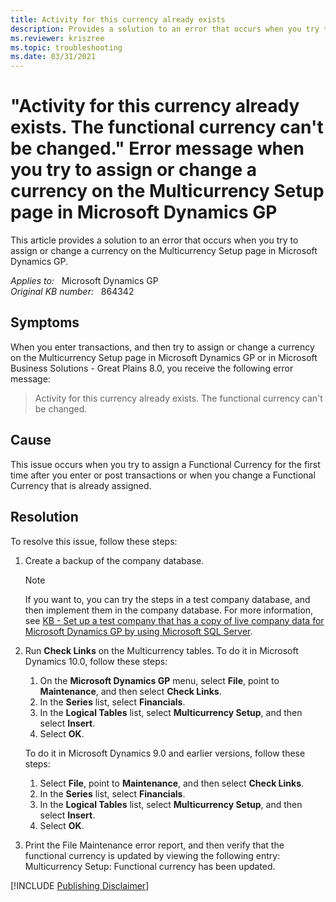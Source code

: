 ```yaml
---
title: Activity for this currency already exists
description: Provides a solution to an error that occurs when you try to assign or change a currency on the Multicurrency Setup page in Microsoft Dynamics GP.
ms.reviewer: kriszree
ms.topic: troubleshooting
ms.date: 03/31/2021
---
```

# "Activity for this currency already exists. The functional currency can't be changed." Error message when you try to assign or change a currency on the Multicurrency Setup page in Microsoft Dynamics GP

This article provides a solution to an error that occurs when you try to assign or change a currency on the Multicurrency Setup page in Microsoft Dynamics GP.

_Applies to:_ &nbsp; Microsoft Dynamics GP  
_Original KB number:_ &nbsp; 864342

## Symptoms

When you enter transactions, and then try to assign or change a currency on the Multicurrency Setup page in Microsoft Dynamics GP or in Microsoft Business Solutions - Great Plains 8.0, you receive the following error message:
> Activity for this currency already exists. The functional currency can't be changed.

## Cause

This issue occurs when you try to assign a Functional Currency for the first time after you enter or post transactions or when you change a Functional Currency that is already assigned.

## Resolution

To resolve this issue, follow these steps:

1. Create a backup of the company database.

    > [!NOTE]
    > If you want to, you can try the steps in a test company database, and then implement them in the company database. For more information, see [KB - Set up a test company that has a copy of live company data for Microsoft Dynamics GP by using Microsoft SQL Server](https://support.microsoft.com/help/871973).

2. Run **Check Links** on the Multicurrency tables. To do it in Microsoft Dynamics 10.0, follow these steps:

    1. On the **Microsoft Dynamics GP** menu, select **File**, point to **Maintenance**, and then select **Check Links**.
    1. In the **Series** list, select **Financials**.
    1. In the **Logical Tables** list, select **Multicurrency Setup**, and then select **Insert**.
    1. Select **OK**.

    To do it in Microsoft Dynamics 9.0 and earlier versions, follow these steps:

    1. Select **File**, point to **Maintenance**, and then select **Check Links**.
    1. In the **Series** list, select **Financials**.
    1. In the **Logical Tables** list, select **Multicurrency Setup**, and then select **Insert**.
    1. Select **OK**.

3. Print the File Maintenance error report, and then verify that the functional currency is updated by viewing the following entry:  
    Multicurrency Setup: Functional currency has been updated.

[!INCLUDE [Publishing Disclaimer](../../../includes/publishing-disclaimer.md)]
